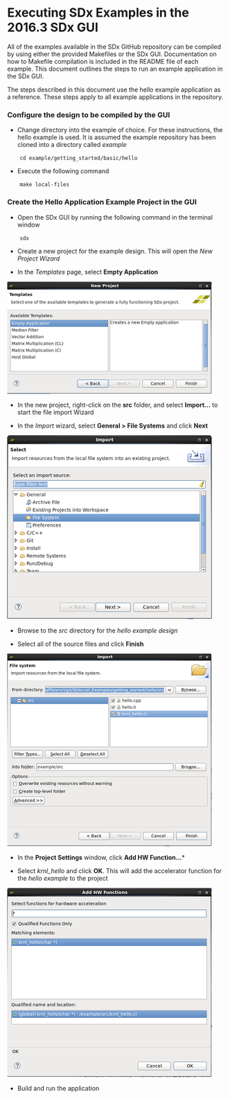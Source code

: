 Executing SDx Examples in the 2016.3 SDx GUI
===============================================================================

All of the examples available in the SDx GitHub repository can be compiled by using either the provided Makefiles or the SDx GUI. Documentation on how to Makefile compilation is included in the README file of each example. This document outlines the steps to run an example application in the SDx GUI.

The steps described in this document use the hello example application as a reference. These steps apply to all example applications in the repository.

### Configure the design to be compiled by the GUI
- Change directory into the example of choice. For these instructions, the hello example is used. It is assumed the example repository has been cloned into a directory called *example*
```
    cd example/getting_started/basic/hello
```
- Execute the following command
```
    make local-files
```

### Create the Hello Application Example Project in the GUI
- Open the SDx GUI by running the following command in the terminal window
```
    sdx
```
- Create a new project for the example design. This will open the *New Project Wizard*

- In the *Templates* page, select **Empty Application**

![empty application select](./img/empty_app.png)

- In the new project, right-click on the **src** folder, and select **Import...** to start the file import Wizard

- In the *Import* wizard, select **General > File Systems** and click **Next**

![file system select](./img/filesystem.png)

- Browse to the *src* directory for the *hello example design*

- Select all of the source files and click **Finish**

![source file select](./img/src_select.png)

- In the **Project Settings** window, click **Add HW Function...***

- Select *krnl_hello* and click **OK**. This will add the accelerator function for the *hello example* to the project

![hardware function](./img/hardware_function.png)

- Build and run the application
